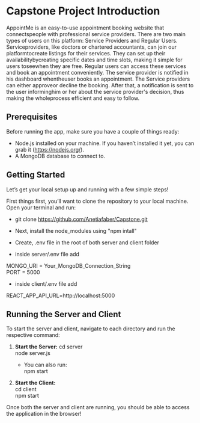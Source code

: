 # Capstone Project Introduction

AppointMe is an easy-to-use appointment booking website that connectspeople with professional service providers. There are two main types of
users on this platform: Service Providers and Regular Users. Serviceproviders, like doctors or chartered accountants, can join our platformtocreate listings for their services. They can set up their availabilitybycreating specific dates and time slots, making it simple for users toseewhen they are free. Regular users can access these services and book an appointment
conveniently. The service provider is notified in his dashboard whentheuser books an appointment. The Service providers can either approveor
decline the booking. After that, a notification is sent to the user informinghim or her about the service provider's decision, thus making the wholeprocess efficient and easy to follow.

## Prerequisites

Before running the app, make sure you have a couple of things ready:

- Node.js installed on your machine. If you haven’t installed it yet, you can grab it (https://nodejs.org/).
- A MongoDB database to connect to.

## Getting Started

Let’s get your local setup up and running with a few simple steps!

First things first, you’ll want to clone the repository to your local machine. Open your terminal and run:

- git clone https://github.com/Anetiafaber/Capstone.git

- Next, install the node_modules using "npm intall"

- Create, .env file in the root of both server and client folder

- inside server/.env file add

MONGO_URI = Your_MongoDB_Connection_String  
PORT = 5000

- inside client/.env file add

REACT_APP_API_URL=http://localhost:5000

## Running the Server and Client

To start the server and client, navigate to each directory and run the respective command:

1. **Start the Server:**
   cd server  
   node server.js

   - You can also run:  
     npm start

2. **Start the Client:**  
   cd client  
   npm start

Once both the server and client are running, you should be able to access the application in the browser!
